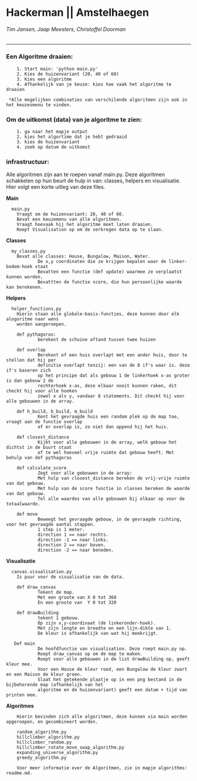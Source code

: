 # Hackerman || Amstelhaegen
###### Tim Jansen, Jaap Meesters, Christoffel Doorman
------------------------------------------------

### Een Algoritme draaien:

        1. Start main: 'python main.py'
        2. Kies de huizenvariant (20, 40 of 60)
        3. Kies een algoritme
        4. Afhankelijk van je keuze: kies hoe vaak het algoritme te draaien
        
     *Alle mogelijken combinaties van verschilende algoritmen zijn ook in het keuzesmenu te vinden.
    
### Om de uitkomst (data) van je algoritme te zien:

        1. ga naar het mapje output
        2. kies het algortime dat je hebt gedraaid
        3. kies de huizenvariant
        4. zoek op datum de uitkomst
        
### infrastructuur:
        
   Alle algoritmen zijn aan te roepen vanaf main.py. Deze algoritmen schakkelen op hun beurt de hulp in van: classes, helpers en
   visualisatie. Hier volgt een korte uitleg van deze files.
        
**Main**
        
      main.py
        Vraagt om de huizenvariant: 20, 40 of 60.
        Bevat een keuzemenu van alle algoritmen.
        Vraagt hoevaak hij het algoritme moet laten draaien.
        Roept Visualisation op om de verkregen data op te slaan. 
                   
**Classes**
        
      my_classes.py
        Bevat alle classes: House, Bungalow, Maison, Water.
                De x,y coordinaten die ze krijgen bepalen waar de linker-bodem-hoek staat
                Bevatten een functie (def update) waarmee ze verplaatst kunnen worden.
                Bevattten de functie score, die hun persoonlijke waarde kan berekenen.
        
**Helpers** 

      helper_functions.py
        Hierin staan alle globale-basis-functies, deze kunnen door elk alogoritme naar wens
        worden aangeroepen. 
        
        def pythagoras:
                berekent de schuine aftand tussen twee huizen
               
        def overlap
                Berekent of een huis overlapt met een ander huis, door te stellen dat hij per
                definitie overlapt tenzij: een van de 8 if's waar is. deze if's baseren zich
                op het principe dat als gebouw 1 de linkerhoek x-as groter is dan gebouw 2 de
                rechterhoek x-as, deze elkaar nooit kunnen raken, dit checkt hij voor alle hoeken
                zowel x als y, vandaar 8 statements. Dit checkt hij voor alle gebouwen in de array.
              
        def h_build, b_build, m_build
                Kent het gevraagde huis een random plek op de map toe, vraagt aan de functie overlap
                of er overlap is, zo niet dan append hij het huis.
         
        def closest_distance
                Kijkt voor alle gebouwen in de array, welk gebouw het dichtst in de buurt staat
                of te wel hoeveel vrije ruimte dat gebouw heeft. Met behulp van def pythagoras
                
        def calculate_score
                Zegt voor alle gebouwen in de array:
                Met hulp van closest_distance bereken de vrij-vrije ruimte van dat gebouw.
                Met hulp van de score functie in classes bereken de waarde van dat gebouw.
                Tel alle waardes van alle gebouwen bij elkaar op voor de totaalwaarde.
                
        def move
                Beweegt het gevraagde gebouw, in de gevraagde richting, voor het gevraagde aantal stappen.
                1 step is 1 meter.
                direction 1 == naar rechts.
                direction -1 == naar links.
                direction 2 == naar boven.
                direction -2 == naar beneden.
        
**Visualisatie**    
        
      canvas.visualisation.py
        Is puur voor de visualisatie van de data. 
        
        def draw_canvas
                Tekent de map.
                Met een groote van X 0 tot 360
                En een groote van  Y 0 tot 320
                
        def drawBuilding
                tekent 1 gebouw.
                Op zijn x,y-coordinaat (de linkeronder-hoek).  
                Met zijn lengte en breedte en een lijn-dikte van 1.
                De kleur is afhankelijk van wat hij meekrijgt.
       
       Def main
                De hoofdfunctie van visualisation. Deze roept main.py op.       
                Roept draw_canvas op om de map te maken. 
                Roept voor alle gebouwen in de list drawBuilding op, geeft kleur mee.
                Voor een House de kleur rood, een Bungalow de kleur zwart en een Maison de kleur groen.
                Slaat het getekende plaatje op in een png bestand in de bijbehorende map (afhankelijk van het
                algoritme en de huizenvariant) geeft een datum + tijd van printen mee. 
              
**Algoritmes**        

        Hierin bevinden zich alle algoritmen, deze kunnen via main worden opgeroepen, en gecombineert worden.
        
        random_algorithm.py
        hillclimber_algorithm.py
        hillclimber_random.py
        hillclimber_rotate_move_swap_algorithm.py
        expanding_universe_algorithm.py
        greedy_algorithm.py     
        
        Voor meer informatie over de Algoritmen, zie in mapje algorithms: readme.md.
    
        





    
    
    
    


